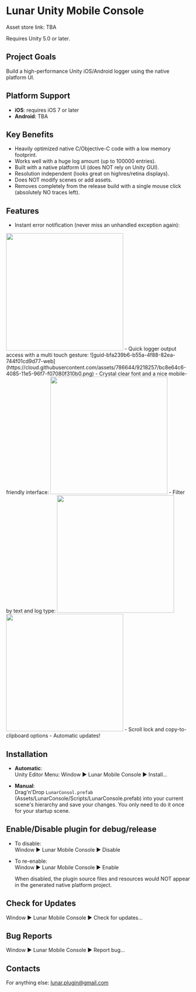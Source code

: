 # Lunar Unity Mobile Console

Asset store link: TBA

Requires Unity 5.0 or later.

## Project Goals

Build a high-performance Unity iOS/Android logger using the native platform UI.  

## Platform Support
- **iOS**: requires iOS 7 or later
- **Android**: TBA
  
## Key Benefits
- Heavily optimized native C/Objective-C code with a low memory footprint.
- Works well with a huge log amount (up to 100000 entries).
- Built with a native platform UI (does NOT rely on Unity GUI).
- Resolution independent (looks great on highres/retina displays).
- Does NOT modify scenes or add assets.
- Removes completely from the release build with a single mouse click (absolutely NO traces left).

## Features
- Instant error notification (never miss an unhandled exception again):  
<img src="https://cloud.githubusercontent.com/assets/786644/9218202/21948cb6-4085-11e5-9173-8bf8ecc0a3f2.PNG" width=320/>
- Quick logger output access with a multi touch gesture:  
![guid-bfa239b6-b55a-4f88-82ea-744f01cd9d77-web](https://cloud.githubusercontent.com/assets/786644/9218257/bc8e64c6-4085-11e5-96f7-f07080f310b0.png)
- Crystal clear font and a nice mobile-friendly interface:  
<img src="https://cloud.githubusercontent.com/assets/786644/9218239/8233282a-4085-11e5-9304-45698b89dde4.PNG" width=320/>
- Filter by text and log type:  
<img src="https://cloud.githubusercontent.com/assets/786644/9218396/01f6dee8-4087-11e5-8ac0-09c795c657b6.PNG" width=320/>
<img src="https://cloud.githubusercontent.com/assets/786644/9218405/166283e6-4087-11e5-9f39-35d34bfdf6c1.PNG" width=320/>
- Scroll lock and copy-to-clipboard options
- Automatic updates!
 
## Installation
- **Automatic**:  
  Unity Editor Menu:  Window ▶ Lunar Mobile Console ▶ Install...
  
- **Manual**:  
  Drag'n'Drop `LunarConsol.prefab` (Assets/LunarConsole/Scripts/LunarConsole.prefab) into your current scene's hierarchy and save your changes. You only need to do it once for your startup scene.

## Enable/Disable plugin for debug/release
- To disable:  
  Window ▶ Lunar Mobile Console ▶ Disable
- To re-enable:  
  Window ▶ Lunar Mobile Console ▶ Enable
  
  When disabled, the plugin source files and resources would NOT appear in the generated native platform project.
 
## Check for Updates
Window ▶ Lunar Mobile Console ▶ Check for updates...

## Bug Reports
Window ▶ Lunar Mobile Console ▶ Report bug...
 
## Contacts

For anything else: lunar.plugin@gmail.com
